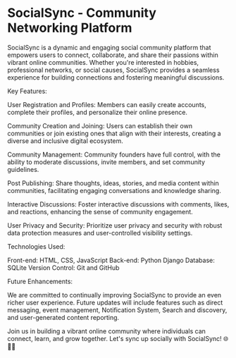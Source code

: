 # SocialSync - Community Networking Platform
SocialSync is a dynamic and engaging social community platform that empowers users to connect, collaborate, and share their passions within vibrant online communities. Whether you're interested in hobbies, professional networks, or social causes, SocialSync provides a seamless experience for building connections and fostering meaningful discussions.


Key Features:

User Registration and Profiles: Members can easily create accounts, complete their profiles, and personalize their online presence.

Community Creation and Joining: Users can establish their own communities or join existing ones that align with their interests, creating a diverse and inclusive digital ecosystem.

Community Management: Community founders have full control, with the ability to moderate discussions, invite members, and set community guidelines.

Post Publishing: Share thoughts, ideas, stories, and media content within communities, facilitating engaging conversations and knowledge sharing.

Interactive Discussions: Foster interactive discussions with comments, likes, and reactions, enhancing the sense of community engagement.

User Privacy and Security: Prioritize user privacy and security with robust data protection measures and user-controlled visibility settings.

Technologies Used:

Front-end: HTML, CSS, JavaScript
Back-end: Python Django
Database: SQLite
Version Control: Git and GitHub


Future Enhancements:

We are committed to continually improving SocialSync to provide an even richer user experience. Future updates will include features such as direct messaging, event management, Notification System, Search and discovery, and user-generated content reporting.


Join us in building a vibrant online community where individuals can connect, learn, and grow together. Let's sync up socially with SocialSync! 🌐💬🤝
